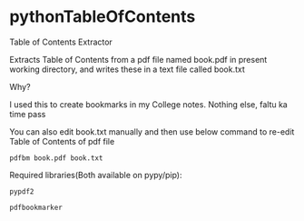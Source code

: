 # pythonTableOfContents
Table of Contents Extractor

Extracts Table of Contents from a pdf file named book.pdf in present working directory, and writes these in a text file called book.txt

Why?


I used this to create bookmarks in my College notes. Nothing else, faltu ka time pass



You can also edit book.txt manually and then use below command to re-edit Table of Contents of pdf file

```pdfbm book.pdf book.txt```

Required libraries(Both available on pypy/pip):


```pypdf2```


```pdfbookmarker```


